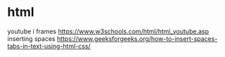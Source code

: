 # html
youtube i frames
https://www.w3schools.com/html/html_youtube.asp
inserting spaces
https://www.geeksforgeeks.org/how-to-insert-spaces-tabs-in-text-using-html-css/

